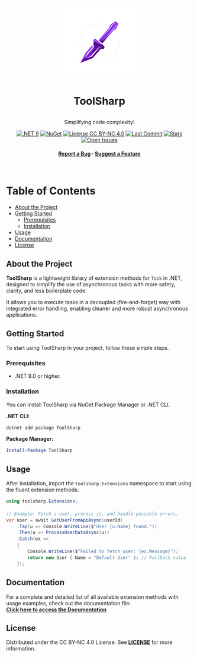 
<div align="center">

   <img src="Core/logo-transparente.png" alt="logo" width="200" height="auto" />
  <h1 style="border: none; padding-bottom: 0; margin-bottom: 0;">ToolSharp</h1>
  <br>

  <p>
    Simplifying code complexity!
  </p>

<p>
  <a href="#"><img src="https://img.shields.io/badge/.NET-9.0-purple.svg?logo=dotnet" alt=".NET 9" /></a>
  <a href="https://www.nuget.org/packages/ToolSharp"><img src="https://img.shields.io/nuget/v/ToolSharp.svg?label=nuget" alt="NuGet" /></a>
  <a href="https://creativecommons.org/licenses/by-nc/4.0/" target="_blank"><img src="https://img.shields.io/badge/license-CC%20BY--NC%204.0-lightgrey.svg?logo=creativecommons" alt="License CC BY-NC 4.0" /></a>
  <a href="https://github.com/KaueSMoraes/ToolSharp/commits"><img src="https://img.shields.io/github/last-commit/KaueSMoraes/ToolSharp.svg" alt="Last Commit" /></a>
  <a href="https://github.com/KaueSMoraes/ToolSharp/stargazers"><img src="https://img.shields.io/github/stars/KaueSMoraes/ToolSharp.svg" alt="Stars" /></a>
  <a href="https://github.com/KaueSMoraes/ToolSharp/issues"><img src="https://img.shields.io/github/issues/KaueSMoraes/ToolSharp.svg" alt="Open Issues" /></a>
</p>
  <h4>
    <a href="https://github.com/KaueSMoraes/ToolSharp/issues/new?template=bug-report.md">Report a Bug</a>
    <span> · </span>
    <a href="https://github.com/KaueSMoraes/ToolSharp/issues/new?template=feature-request.md">Suggest a Feature</a>
  </h4>
</div>

<br />

# Table of Contents

- [About the Project](#about-the-project)
- [Getting Started](#getting-started)
  - [Prerequisites](#prerequisites)
  - [Installation](#installation)
- [Usage](#usage)
- [Documentation](#documentation)
- [License](#license)

## About the Project

**ToolSharp** is a lightweight library of extension methods for `Task` in .NET, designed to simplify the use of asynchronous tasks with more safety, clarity, and less boilerplate code.

It allows you to execute tasks in a decoupled (fire-and-forget) way with integrated error handling, enabling cleaner and more robust asynchronous applications.

## Getting Started

To start using ToolSharp in your project, follow these simple steps.

### Prerequisites

* .NET 9.0 or higher.

### Installation

You can install ToolSharp via NuGet Package Manager or .NET CLI.

**.NET CLI:**
```bash
dotnet add package ToolSharp
```

**Package Manager:**
```powershell
Install-Package ToolSharp
```

## Usage

After installation, import the `toolsharp.Extensions` namespace to start using the fluent extension methods.

```csharp
using toolsharp.Extensions;

// Example: Fetch a user, process it, and handle possible errors.
var user = await GetUserFromApiAsync(userId)
    .Tap(u => Console.WriteLine($"User {u.Name} found."))
    .Then(u => ProcessUserDataAsync(u))
    .Catch(ex => 
    {
        Console.WriteLine($"Failed to fetch user: {ex.Message}");
        return new User { Name = "Default User" }; // Fallback value
    });
```

## Documentation

For a complete and detailed list of all available extension methods with usage examples, check out the documentation file:  
[**Click here to access the Documentation**](./Docs/EXTENSIONS.md)

## License

Distributed under the CC BY-NC 4.0 License. See [**LICENSE**](./LICENSE.txt) for more information.
